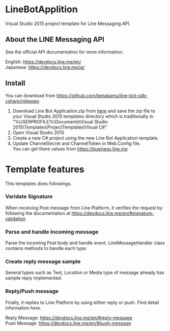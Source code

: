# LineBotApplition
Visual Studio 2015 project template for Line Messaging API.

About the LINE Messaging API
------------------------

See the official API documentation for more information.

English: https://devdocs.line.me/en/ <br/>
Japanese: https://devdocs.line.me/ja/

## Install
You can download from https://github.com/kenakamu/line-bot-sdk-csharp/releases

1. Download Line Bot Application.zip from [here](https://github.com/kenakamu/line-bot-sdk-csharp/releases) and 
save the zip file to your Visual Studio 2015 templates directory which is traditionally in
"%USERPROFILE%\Documents\Visual Studio 2015\Templates\ProjectTemplates\Visual C#\"
2. Open Visual Studio 2015
3. Create a new C# project using the new Line Bot Application template. 
4. Update ChannelSecret and ChannelToken in Web.Config file. <br/>
You can get there values from https://business.line.me

# Template features
This templates does followings.

### Varidate Signature
When receiving Post message from Line Platform, it verifies the request by following the documentation at https://devdocs.line.me/en/#signature-validation

### Parse and handle Incoming message
Parse the incoming Post body and handle event. LineMessageHandler class contains methods to handle each type.

### Create reply message sample
Several types such as Text, Location or Media type of message already has sample reply implemented.

### Reply/Push message
Finally, it replies to Line Platform by using either reply or push. Find detail information here.

Reply Message: https://devdocs.line.me/en/#reply-message <br/>
Push Message: https://devdocs.line.me/en/#push-message
